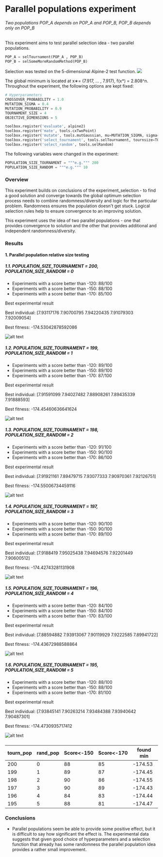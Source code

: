# Parallel populations experiment

###### Two populations POP_A depends on POP_A and POP_B, POP_B depends only on POP_B

This experiment aims to test parallel selection idea - two parallel populations.
```python
POP_A = selTournament(POP_A , POP_B) 
POP_B = selSomeMoreRandomMethod(POP_B)
```
Selection was tested on the 5-dimensional Alpine-2 test function.
<img src="https://latex.codecogs.com/gif.latex? f(\mathbf x)=f(x_1, ..., x_n) = \prod_{i=1}^{5}\sqrt{x_i}sin(x_i)" />

The global minimum is located at x∗= (7.917, ... , 7.917), f(x*) = 2.808^n.
Throughout the experiment, the following options are kept fixed:
```python
# Hyperparameters
CROSSOVER_PROBABILITY = 1.0
MUTATION_SIGMA = 0.4
MUTATION_PROBABILITY = 0.9
TOURNAMENT_SIZE = 4
OBJECTIVE_DIMENSIONS = 5

toolbox.register('evaluate', alpine2)
toolbox.register('mate', tools.cxTwoPoint)
toolbox.register('mutate', tools.mutGaussian, mu=MUTATION_SIGMA, sigma=MUTATION_PROBABILITY, indpb=0.2)
toolbox.register('select_tournament', tools.selTournament, tournsize=TOURNAMENT_SIZE)
toolbox.register('select_random', tools.selRandom)
```

The following variables were changed in the experiment:
```python
POPULATION_SIZE_TOURNAMENT = """e.g.""" 200
POPULATION_SIZE_RANDOM = """e.g.""" 10
```

### Overview

This experiment builds on conclusions of the experiment_selection - to find a good solution
and converge towards the global optimum selection process needs to combine randomness/diversity 
and logic for the particular problem. Randomness ensures the population doesn't get stuck. Logical
selection rules help to ensure convergence to an improving solution.

This experiment uses the idea of two parallel populations - one that provides convergence to solution
and the other that provides additional and independent randomness/diversity.

### Results

#### 1. Parallel population relative size testing

##### 1.1. POPULATION_SIZE_TOURNAMENT = 200, POPULATION_SIZE_RANDOM = 0

* Experiments with a score better than -120: 88/100
* Experiments with a score better than -150: 88/100
* Experiments with a score better than -170: 85/100


Best experimental result

Best individual:  [7.93117176 7.90700795 7.94220435 7.91079303 7.92009054]

Best fitness: -174.53042878592086

![alt text](Figure_1.png)


##### 1.2. POPULATION_SIZE_TOURNAMENT = 199, POPULATION_SIZE_RANDOM = 1

* Experiments with a score better than -120: 89/100
* Experiments with a score better than -150: 89/100
* Experiments with a score better than -170: 87/100


Best experimental result

Best individual:  [7.91591099 7.94027482 7.88908261 7.89435339 7.91888593]

Best fitness: -174.45460636641624

![alt text](Figure_2.png)


##### 1.3. POPULATION_SIZE_TOURNAMENT = 198, POPULATION_SIZE_RANDOM = 2

* Experiments with a score better than -120: 91/100
* Experiments with a score better than -150: 90/100
* Experiments with a score better than -170: 86/100


Best experimental result

Best individual:  [7.91921161 7.89479715 7.93077333 7.90970361 7.92126751]

Best fitness: -174.55006734459116

![alt text](Figure_3.png)


##### 1.4. POPULATION_SIZE_TOURNAMENT = 197, POPULATION_SIZE_RANDOM = 3

* Experiments with a score better than -120: 90/100
* Experiments with a score better than -150: 90/100
* Experiments with a score better than -170: 89/100


Best experimental result

Best individual:  [7.9188419  7.95025438 7.94694576 7.92201449 7.90600512]

Best fitness: -174.42743281131908

![alt text](Figure_4.png)


##### 1.5. POPULATION_SIZE_TOURNAMENT = 196, POPULATION_SIZE_RANDOM = 4

* Experiments with a score better than -120: 84/100
* Experiments with a score better than -150: 84/100
* Experiments with a score better than -170: 83/100


Best experimental result

Best individual:  [7.88594882 7.93913067 7.90119929 7.9222585  7.89941722]

Best fitness: -174.43672988588864

![alt text](Figure_5.png)


##### 1.6. POPULATION_SIZE_TOURNAMENT = 195, POPULATION_SIZE_RANDOM = 5

* Experiments with a score better than -120: 88/100
* Experiments with a score better than -150: 88/100
* Experiments with a score better than -170: 81/100


Best experimental result

Best individual:  [7.93845141 7.90263214 7.93484388 7.93940642 7.90487301]

Best fitness: -174.4730935717412

![alt text](Figure_6.png)

##### 

| tourn_pop | rand_pop | Score<-150 | Score<-170 |  found min |
|------|-------------|------------|------------|------------|
| 200  | 0          | 88          | 85          | -174.53   |
| 199  | 1          | 89          | 87          | -174.45   |
| 198  | 2          | 90         | 86          | -174.55   |
| 197  | 3          | 90         | 89          | -174.43   |
| 196  | 4          | 84         | 83          | -174.44   |
| 195  | 5          | 88         | 81          |  -174.47   |


### Conclusions

* Parallel populations seem be able to provide some positive effect, but it is
  difficult to say how significant the effect is. The experimental data suggests
  that given good choice of hyperparameters and a selection function that already
  has some randomness the parallel population idea provides a rather small improvement.
